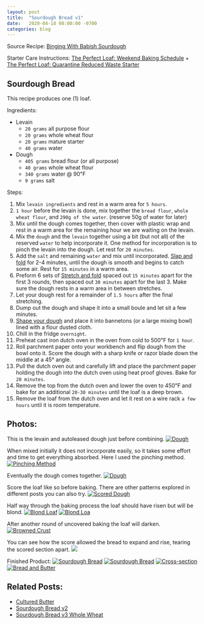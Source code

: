 ```yaml
---
layout: post
title:  "Sourdough Bread v1"
date:   2020-04-18 00:00:00 -0700
categories: blog
---
```


Source Recipe: [Binging With Babish Sourdough](https://basicswithbabish.co/basicsepisodes/sourdough-bread)

Starter Care Instructions: [The Perfect Loaf: Weekend Baking Schedule](https://www.theperfectloaf.com/weekend-baking-schedule/) + 
[The Perfect Loaf: Quarantine Reduced Waste Starter](https://www.theperfectloaf.com/keeping-a-smaller-sourdough-starter-to-reduce-waste/)

Sourdough Bread
-
This recipe produces one (1) loaf.  

Ingredients:
- Levain
    - `20 grams` all purpose flour
    - `20 grams` whole wheat flour
    - `20 grams` mature starter 
    - `40 grams` water 
- Dough
    - `405 grams` bread flour (or all purpose)
    - `40 grams` whole wheat flour 
    - `340 grams` water @ 90℉
    - `9 grams` salt
    
    
Steps:
1. Mix `levain ingredients` and rest in a warm area for `5 hours`.
2. `1 hour` before the levain is done, mix together the `bread flour`, `whole wheat flour`, and `290g of the water`. (reserve 50g of water for later)
3. Mix until the dough comes together, then cover with plastic wrap and rest in a warm area for the remaining hour
we are waiting on the levain. 
4. Mix the `dough` and the `levain` together using a bit (but not all) of the reserved `water` to help incorporate it. One
method for incorporation is to pinch the levain into the dough. Let rest for `20 minutes`.
5. Add the `salt` and remaining `water` and mix until incorporated. [Slap and fold](https://youtu.be/bSYdABrPrtM?t=717) 
for 2-4 minutes, until the dough is smooth and begins to catch some air. Rest for `15 minutes` in a warm area.
6. Preform 6 sets of [Stretch and fold](https://youtu.be/bSYdABrPrtM?t=811) spaced out `15 minutes` apart for the 
first 3 rounds, then spaced out `30 minutes` apart for the last 3. Make sure the dough rests in a warm area in between
stretches.
7. Let your dough rest for a remainder of `1.5 hours` after the final stretching. 
8. Dump out the dough and shape it into a small boule and let sit a few minutes.
9. [Shape your dough](https://youtu.be/bSYdABrPrtM?t=938) and place it into bannetons (or a large mixing bowl)
lined with a flour dusted cloth.
10. Chill in the fridge `overnight`.
11. Preheat cast iron dutch oven in the oven from cold to 500℉ for `1 hour`. 
12. Roll parchment paper onto your workbench and flip dough from the bowl onto it. Score the dough with a sharp knife or 
razor blade down the middle at a 45° angle.
13. Pull the dutch oven out and carefully lift and place the parchment paper holding the dough into the dutch oven using 
heat proof gloves. Bake for `20 minutes`.
14. Remove the top from the dutch oven and lower the oven to 450℉ and bake for an additional `20-30 minutes` until the loaf is
a deep brown.
15. Remove the loaf from the dutch oven and let it rest on a wire rack `a few hours` until it is room temperature.


Photos:
- 

This is the levain and autoleased dough just before combining. 
<a data-flickr-embed="true" href="https://www.flickr.com/photos/188265593@N07/49852804837/in/dateposted-public/" title="Dough"><img src="https://live.staticflickr.com/65535/49852804837_da2e897673_c.jpg" alt="Dough"></a><script async src="//embedr.flickr.com/assets/client-code.js" charset="utf-8"></script>

When mixed initially it does not incorporate easily, so it takes some effort and time to get everything absorbed. Here I used the pinching method. 
<a data-flickr-embed="true" href="https://www.flickr.com/photos/188265593@N07/49851969073/in/dateposted-public/" title="Pinching Method"><img src="https://live.staticflickr.com/65535/49851969073_ed2c517902_c.jpg" alt="Pinching Method"></a><script async src="//embedr.flickr.com/assets/client-code.js" charset="utf-8"></script>

Eventually the dough comes together.
<a data-flickr-embed="true" href="https://www.flickr.com/photos/188265593@N07/49851969008/in/dateposted-public/" title="Dough"><img src="https://live.staticflickr.com/65535/49851969008_3951470778_c.jpg"  alt="Dough"></a><script async src="//embedr.flickr.com/assets/client-code.js" charset="utf-8"></script>

Score the loaf like so before baking. There are other patterns explored in different posts you can also try. 
<a data-flickr-embed="true" href="https://www.flickr.com/photos/188265593@N07/49851970093/in/dateposted-public/" title="Scored Dough"><img src="https://live.staticflickr.com/65535/49851970093_d3394016ae_c.jpg" alt="Scored Dough"></a><script async src="//embedr.flickr.com/assets/client-code.js" charset="utf-8"></script>

Half way through the baking process the loaf should have risen but will be blond.
<a data-flickr-embed="true" href="https://www.flickr.com/photos/188265593@N07/49851970198/in/dateposted-public/" title="Blond Loaf"><img src="https://live.staticflickr.com/65535/49851970198_c3287032c6_c.jpg" alt="Blond Loaf"></a><script async src="//embedr.flickr.com/assets/client-code.js" charset="utf-8"></script>
<a data-flickr-embed="true" href="https://www.flickr.com/photos/188265593@N07/49851969963/in/dateposted-public/" title="Blond Loa"><img src="https://live.staticflickr.com/65535/49851969963_00fe12ed7e_c.jpg" alt="Blond Loa"></a><script async src="//embedr.flickr.com/assets/client-code.js" charset="utf-8"></script>

After another round of uncovered baking the loaf will darken.
<a data-flickr-embed="true" href="https://www.flickr.com/photos/188265593@N07/49852507186/in/dateposted-public/" title="Browned Crust"><img src="https://live.staticflickr.com/65535/49852507186_7c8429ea19_c.jpg" alt="Browned Crust"></a><script async src="//embedr.flickr.com/assets/client-code.js" charset="utf-8"></script>

You can see how the score allowed the bread to expand and rise, tearing the scored section apart.
<a data-flickr-embed="true" href="https://www.flickr.com/photos/188265593@N07/49852506756/in/dateposted-public/" title="Score"><img src="https://live.staticflickr.com/65535/49852506756_f7787552de_c.jpg" lt="Score"></a><script async src="//embedr.flickr.com/assets/client-code.js" charset="utf-8"></script>

Finished Product:
<a data-flickr-embed="true" href="https://www.flickr.com/photos/188265593@N07/49880508253/in/datetaken/" title="Sourdough Bread"><img src="https://live.staticflickr.com/65535/49880508253_ff175f065b_c.jpg" alt="Sourdough Bread"></a><script async src="//embedr.flickr.com/assets/client-code.js" charset="utf-8"></script>
<a data-flickr-embed="true" href="https://www.flickr.com/photos/188265593@N07/49881032991/in/datetaken/" title="Sourdough Bread"><img src="https://live.staticflickr.com/65535/49881032991_2ac346b46a_c.jpg" alt="Sourdough Bread"></a><script async src="//embedr.flickr.com/assets/client-code.js" charset="utf-8"></script>
<a data-flickr-embed="true" href="https://www.flickr.com/photos/188265593@N07/49880508148/in/datetaken/" title="Cross-section"><img src="https://live.staticflickr.com/65535/49880508148_b4d37cf36f_c.jpg" alt="Cross-section"></a><script async src="//embedr.flickr.com/assets/client-code.js" charset="utf-8"></script>
<a data-flickr-embed="true" href="https://www.flickr.com/photos/188265593@N07/49881034651/in/datetaken/" title="Bread and Butter"><img src="https://live.staticflickr.com/65535/49881034651_9c32f88b1f_c.jpg" alt="Bread and Butter"></a><script async src="//embedr.flickr.com/assets/client-code.js" charset="utf-8"></script>


Related Posts:
-
- [Cultured Butter](/blog/2020/04/19/Cultured-Butter.html)
- [Sourdough Bread v2](/blog/2020/04/25/Sourdogh-Bread-v2.html)
- [Sourdough Bread v3 Whole Wheat](/blog/2020/05/09/Sourdough-Bread-v3-Whole-Wheat.html)
